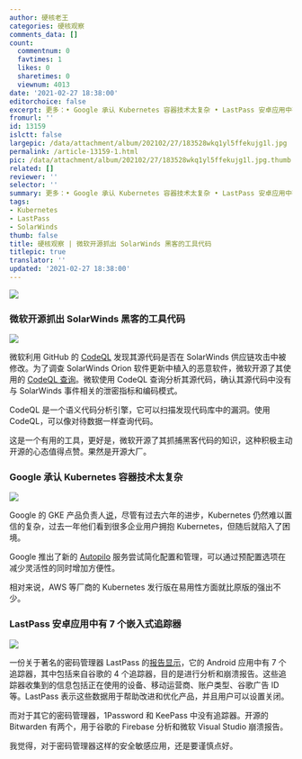 ```yaml
---
author: 硬核老王
categories: 硬核观察
comments_data: []
count:
  commentnum: 0
  favtimes: 1
  likes: 0
  sharetimes: 0
  viewnum: 4013
date: '2021-02-27 18:38:00'
editorchoice: false
excerpt: 更多：• Google 承认 Kubernetes 容器技术太复杂 • LastPass 安卓应用中有 7 个嵌入式追踪器
fromurl: ''
id: 13159
islctt: false
largepic: /data/attachment/album/202102/27/183528wkq1yl5ffekujg1l.jpg
permalink: /article-13159-1.html
pic: /data/attachment/album/202102/27/183528wkq1yl5ffekujg1l.jpg.thumb.jpg
related: []
reviewer: ''
selector: ''
summary: 更多：• Google 承认 Kubernetes 容器技术太复杂 • LastPass 安卓应用中有 7 个嵌入式追踪器
tags:
- Kubernetes
- LastPass
- SolarWinds
thumb: false
title: 硬核观察 | 微软开源抓出 SolarWinds 黑客的工具代码
titlepic: true
translator: ''
updated: '2021-02-27 18:38:00'
---
```


![](/data/attachment/album/202102/27/183528wkq1yl5ffekujg1l.jpg)


### 微软开源抓出 SolarWinds 黑客的工具代码


![](/data/attachment/album/202102/27/183544m3zp9kg500f5f6p9.jpg)


微软利用 GitHub 的 [CodeQL](https://github.com/github/codeql) 发现其源代码是否在 SolarWinds 供应链攻击中被修改。为了调查 SolarWinds Orion 软件更新中植入的恶意软件，微软开源了其使用的 [CodeQL 查询](https://aka.ms/Solorigate-CodeQL-Queries)。微软使用 CodeQL 查询分析其源代码，确认其源代码中没有与 SolarWinds 事件相关的泄密指标和编码模式。


CodeQL 是一个语义代码分析引擎，它可以扫描发现代码库中的漏洞。使用 CodeQL，可以像对待数据一样查询代码。


这是一个有用的工具，更好是，微软开源了其抓捕黑客代码的知识，这种积极主动开源的心态值得点赞。果然是开源大厂。


### Google 承认 Kubernetes 容器技术太复杂


![](/data/attachment/album/202102/27/183604hpudttr139t2hru1.jpg)


Google 的 GKE 产品负责人[说](https://www.theregister.com/2021/02/25/google_kubernetes_autopilot/)，尽管有过去六年的进步，Kubernetes 仍然难以置信的复杂，过去一年他们看到很多企业用户拥抱 Kubernetes，但随后就陷入了困境。


Google 推出了新的 [Autopilo](https://cloud.google.com/kubernetes-engine/docs/concepts/autopilot-overview) 服务尝试简化配置和管理，可以通过预配置选项在减少灵活性的同时增加方便性。


相对来说，AWS 等厂商的 Kubernetes 发行版在易用性方面就比原版的强出不少。


### LastPass 安卓应用中有 7 个嵌入式追踪器


![](/data/attachment/album/202102/27/183614jgkffu3ebfqegz37.jpg)


一份关于著名的密码管理器 LastPass 的[报告显示](https://reports.exodus-privacy.eu.org/en/reports/165465/)，它的 Android 应用中有 7 个追踪器，其中包括来自谷歌的 4 个追踪器，目的是进行分析和崩溃报告。这些追踪器收集到的信息包括正在使用的设备、移动运营商、账户类型、谷歌广告 ID 等。LastPass 表示这些数据用于帮助改进和优化产品，并且用户可以设置关闭。


而对于其它的密码管理器，1Password 和 KeePass 中没有追踪器。开源的 Bitwarden 有两个，用于谷歌的 Firebase 分析和微软 Visual Studio 崩溃报告。


我觉得，对于密码管理器这样的安全敏感应用，还是要谨慎点好。